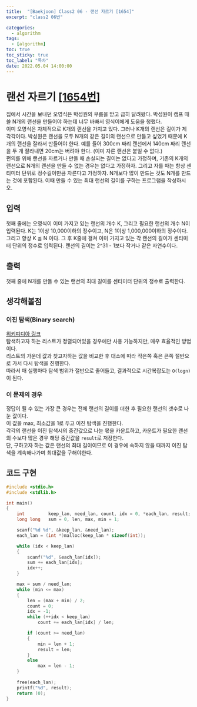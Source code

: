 ```yaml
---
title:  "[Baekjoon] Class2 06 - 랜선 자르기 [1654]"
excerpt: "class2 06번"

categories:
  - algorithm
tags:
  - [algorithm]
toc: true
toc_sticky: true
toc_label: "목차"
date: 2022.05.04 14:00:00
---
```


# 랜선 자르기 [[1654번]](https://www.acmicpc.net/problem/1654)
집에서 시간을 보내던 오영식은 박성원의 부름을 받고 급히 달려왔다. 박성원이 캠프 때 쓸 N개의 랜선을 만들어야 하는데 너무 바빠서 영식이에게 도움을 청했다.    
이미 오영식은 자체적으로 K개의 랜선을 가지고 있다. 그러나 K개의 랜선은 길이가 제각각이다. 박성원은 랜선을 모두 N개의 같은 길이의 랜선으로 만들고 싶었기 때문에 K개의 랜선을 잘라서 만들어야 한다. 예를 들어 300cm 짜리 랜선에서 140cm 짜리 랜선을 두 개 잘라내면 20cm는 버려야 한다. (이미 자른 랜선은 붙일 수 없다.)    
편의를 위해 랜선을 자르거나 만들 때 손실되는 길이는 없다고 가정하며, 기존의 K개의 랜선으로 N개의 랜선을 만들 수 없는 경우는 없다고 가정하자. 그리고 자를 때는 항상 센티미터 단위로 정수길이만큼 자른다고 가정하자. N개보다 많이 만드는 것도 N개를 만드는 것에 포함된다. 이때 만들 수 있는 최대 랜선의 길이를 구하는 프로그램을 작성하시오.    

## 입력
첫째 줄에는 오영식이 이미 가지고 있는 랜선의 개수 K, 그리고 필요한 랜선의 개수 N이 입력된다. K는 1이상 10,000이하의 정수이고, N은 1이상 1,000,000이하의 정수이다. 그리고 항상 K ≦ N 이다. 그 후 K줄에 걸쳐 이미 가지고 있는 각 랜선의 길이가 센티미터 단위의 정수로 입력된다. 랜선의 길이는 2^31 - 1보다 작거나 같은 자연수이다.    

## 출력
첫째 줄에 N개를 만들 수 있는 랜선의 최대 길이를 센티미터 단위의 정수로 출력한다.    

## 생각해볼점
### 이진 탐색(Binary search)
[위키피디아 링크](https://ko.wikipedia.org/wiki/%EC%9D%B4%EC%A7%84_%EA%B2%80%EC%83%89_%EC%95%8C%EA%B3%A0%EB%A6%AC%EC%A6%98)     
탐색하고자 하는 리스트가 정렬되어있을 경우에만 사용 가능하지만, 매우 효율적인 방법이다.    
리스트의 가운데 값과 찾고자하는 값을 비교한 후 대소에 따라 작은쪽 혹은 큰쪽 절반으로 가서 다시 탐색을 진행한다.    
따라서 매 실행마다 탐색 범위가 절반으로 줄어들고, 결과적으로 시간복잡도는 `O(logn)`이 된다.    

### 이 문제의 경우
정답이 될 수 있는 가장 큰 경우는 전체 랜선의 길이를 더한 후 필요한 랜선의 갯수로 나눈 값이다.    
이 값을 max, 최소값을 1로 두고 이진 탐색을 진행한다.    
각각의 랜선을 이진 탐색시의 중간값으로 나눈 몫을 카운트하고, 카운트가 필요한 랜선의 수보다 많은 경우 해당 중간값을 `result`로 저장한다.    
단, 구하고자 하는 값은 랜선의 최대 길이이므로 이 경우에 속하지 않을 때까지 이진 탐색을 계속해나가며 최대값을 구해야한다.    

## 코드 구현
```c
#include <stdio.h>
#include <stdlib.h>

int main()
{
	int			keep_lan, need_lan, count, idx = 0, *each_lan, result;
	long long	sum = 0, len, max, min = 1;

	scanf("%d %d", &keep_lan, &need_lan);
	each_lan = (int *)malloc(keep_lan * sizeof(int));

	while (idx < keep_lan)
	{
		scanf("%d", &each_lan[idx]);
		sum += each_lan[idx];
		idx++;
	}

	max = sum / need_lan;
	while (min <= max)
	{	
		len = (max + min) / 2;
		count = 0;
		idx = -1;
		while (++idx < keep_lan)
			count += each_lan[idx] / len;

		if (count >= need_lan)
		{
			min = len + 1;
			result = len;
		}
		else
			max = len - 1;
	}
	
	free(each_lan);
	printf("%d", result);
	return (0);
}
```
